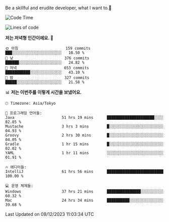 Be a skillful and erudite developer, what I want to.👶

<!--START_SECTION:waka-->
![Code Time](http://img.shields.io/badge/Code%20Time-323%20hrs%2053%20mins-blue)

![Lines of code](https://img.shields.io/badge/%EC%A0%80%EB%8A%94%20%EC%97%AC%ED%83%9C%EA%B9%8C%EC%A7%80%20-744.5%20thousand%20%EC%A4%84%EC%9D%98%20%EC%BD%94%EB%93%9C%EB%A5%BC%20%EC%9E%91%EC%84%B1%ED%96%88%EC%96%B4%EC%9A%94.-blue)

**저는 저녁형 인간이에요. 🦉** 

```text
🌞 아침                     159 commits         ███░░░░░░░░░░░░░░░░░░░░░░   10.50 % 
🌆 낮　                     376 commits         ██████░░░░░░░░░░░░░░░░░░░   24.82 % 
🌃 저녁                     653 commits         ███████████░░░░░░░░░░░░░░   43.10 % 
🌙 밤　                     327 commits         █████░░░░░░░░░░░░░░░░░░░░   21.58 % 
```


📊 **저는 이번주를 이렇게 시간을 보냈어요.** 

```text
🕑︎ Timezone: Asia/Tokyo

💬 프로그래밍 언어들: 
Java                     51 hrs 19 mins      █████████████████████░░░░   82.85 % 
Mustache                 3 hrs 3 mins        █░░░░░░░░░░░░░░░░░░░░░░░░   04.93 % 
Groovy                   2 hrs 30 mins       █░░░░░░░░░░░░░░░░░░░░░░░░   04.05 % 
Gradle                   1 hr 15 mins        █░░░░░░░░░░░░░░░░░░░░░░░░   02.02 % 
YAML                     1 hr 11 mins        ░░░░░░░░░░░░░░░░░░░░░░░░░   01.91 % 

🔥 에디터들: 
IntelliJ                 61 hrs 56 mins      █████████████████████████   100.00 % 

💻 운영 체제들: 
Windows                  37 hrs 21 mins      ███████████████░░░░░░░░░░   60.32 % 
Mac                      24 hrs 34 mins      ██████████░░░░░░░░░░░░░░░   39.68 % 
```


 Last Updated on 08/12/2023 11:03:34 UTC
<!--END_SECTION:waka-->

